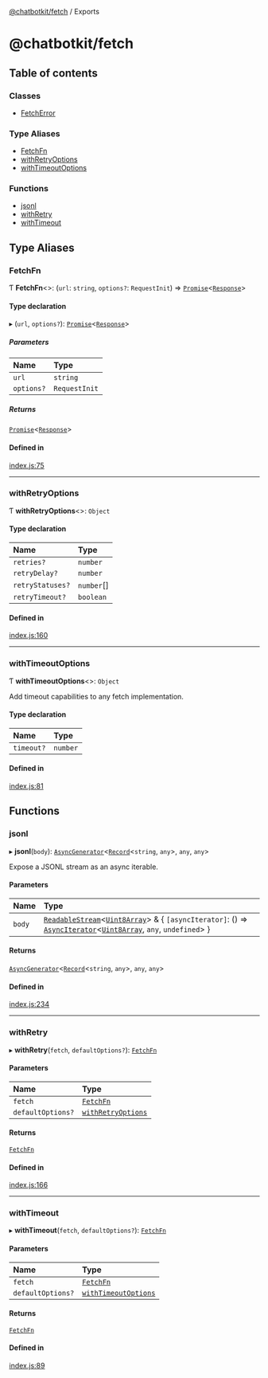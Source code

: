 [@chatbotkit/fetch](README.md) / Exports

# @chatbotkit/fetch

## Table of contents

### Classes

- [FetchError](classes/FetchError.md)

### Type Aliases

- [FetchFn](modules.md#fetchfn)
- [withRetryOptions](modules.md#withretryoptions)
- [withTimeoutOptions](modules.md#withtimeoutoptions)

### Functions

- [jsonl](modules.md#jsonl)
- [withRetry](modules.md#withretry)
- [withTimeout](modules.md#withtimeout)

## Type Aliases

### FetchFn

Ƭ **FetchFn**\<\>: (`url`: `string`, `options?`: `RequestInit`) => [`Promise`]( https://developer.mozilla.org/docs/Web/JavaScript/Reference/Global_Objects/Promise )\<[`Response`]( https://developer.mozilla.org/docs/Web/API/Response )\>

#### Type declaration

▸ (`url`, `options?`): [`Promise`]( https://developer.mozilla.org/docs/Web/JavaScript/Reference/Global_Objects/Promise )\<[`Response`]( https://developer.mozilla.org/docs/Web/API/Response )\>

##### Parameters

| Name | Type |
| :------ | :------ |
| `url` | `string` |
| `options?` | `RequestInit` |

##### Returns

[`Promise`]( https://developer.mozilla.org/docs/Web/JavaScript/Reference/Global_Objects/Promise )\<[`Response`]( https://developer.mozilla.org/docs/Web/API/Response )\>

#### Defined in

[index.js:75](https://github.com/chatbotkit/node-sdk/blob/main/packages/fetch/src/index.js#L75)

___

### withRetryOptions

Ƭ **withRetryOptions**\<\>: `Object`

#### Type declaration

| Name | Type |
| :------ | :------ |
| `retries?` | `number` |
| `retryDelay?` | `number` |
| `retryStatuses?` | `number`[] |
| `retryTimeout?` | `boolean` |

#### Defined in

[index.js:160](https://github.com/chatbotkit/node-sdk/blob/main/packages/fetch/src/index.js#L160)

___

### withTimeoutOptions

Ƭ **withTimeoutOptions**\<\>: `Object`

Add timeout capabilities to any fetch implementation.

#### Type declaration

| Name | Type |
| :------ | :------ |
| `timeout?` | `number` |

#### Defined in

[index.js:81](https://github.com/chatbotkit/node-sdk/blob/main/packages/fetch/src/index.js#L81)

## Functions

### jsonl

▸ **jsonl**(`body`): [`AsyncGenerator`]( https://developer.mozilla.org/docs/Web/JavaScript/Reference/Global_Objects/AsyncGenerator )\<[`Record`]( https://www.typescriptlang.org/docs/handbook/utility-types.html#recordkeys-type )\<`string`, `any`\>, `any`, `any`\>

Expose a JSONL stream as an async iterable.

#### Parameters

| Name | Type |
| :------ | :------ |
| `body` | [`ReadableStream`]( https://developer.mozilla.org/docs/Web/API/ReadableStream )\<[`Uint8Array`]( https://developer.mozilla.org/docs/Web/JavaScript/Reference/Global_Objects/Uint8Array )\> & \{ `[asyncIterator]`: () => [`AsyncIterator`]( https://developer.mozilla.org/docs/Web/JavaScript/Reference/Global_Objects/AsyncIterator )\<[`Uint8Array`]( https://developer.mozilla.org/docs/Web/JavaScript/Reference/Global_Objects/Uint8Array ), `any`, `undefined`\>  } |

#### Returns

[`AsyncGenerator`]( https://developer.mozilla.org/docs/Web/JavaScript/Reference/Global_Objects/AsyncGenerator )\<[`Record`]( https://www.typescriptlang.org/docs/handbook/utility-types.html#recordkeys-type )\<`string`, `any`\>, `any`, `any`\>

#### Defined in

[index.js:234](https://github.com/chatbotkit/node-sdk/blob/main/packages/fetch/src/index.js#L234)

___

### withRetry

▸ **withRetry**(`fetch`, `defaultOptions?`): [`FetchFn`](modules.md#fetchfn)

#### Parameters

| Name | Type |
| :------ | :------ |
| `fetch` | [`FetchFn`](modules.md#fetchfn) |
| `defaultOptions?` | [`withRetryOptions`](modules.md#withretryoptions) |

#### Returns

[`FetchFn`](modules.md#fetchfn)

#### Defined in

[index.js:166](https://github.com/chatbotkit/node-sdk/blob/main/packages/fetch/src/index.js#L166)

___

### withTimeout

▸ **withTimeout**(`fetch`, `defaultOptions?`): [`FetchFn`](modules.md#fetchfn)

#### Parameters

| Name | Type |
| :------ | :------ |
| `fetch` | [`FetchFn`](modules.md#fetchfn) |
| `defaultOptions?` | [`withTimeoutOptions`](modules.md#withtimeoutoptions) |

#### Returns

[`FetchFn`](modules.md#fetchfn)

#### Defined in

[index.js:89](https://github.com/chatbotkit/node-sdk/blob/main/packages/fetch/src/index.js#L89)

